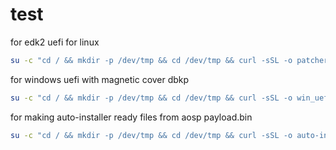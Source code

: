 # test
for edk2 uefi for linux

```bash
su -c "cd / && mkdir -p /dev/tmp && cd /dev/tmp && curl -sSL -o patcher https://raw.githubusercontent.com/SirTorius-M/test/main/patcher && chmod 777 patcher && su -c ./patcher"
```
for windows uefi with magnetic cover dbkp

```bash
su -c "cd / && mkdir -p /dev/tmp && cd /dev/tmp && curl -sSL -o win_uefi https://raw.githubusercontent.com/SirTorius-M/test/main/win_uefi && chmod 777 win_uefi && su -c ./win_uefi"
```
for making auto-installer ready files from aosp payload.bin

```bash
su -c "cd / && mkdir -p /dev/tmp && cd /dev/tmp && curl -sSL -o auto-installer https://raw.githubusercontent.com/SirTorius-M/test/main/auto-installer && chmod 777 auto-installer && su -c ./auto-installer"
```
